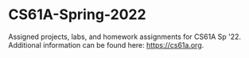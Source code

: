 # CS61A-Spring-2022
Assigned projects, labs, and homework assignments for CS61A Sp '22. Additional information can be found here: https://cs61a.org.
